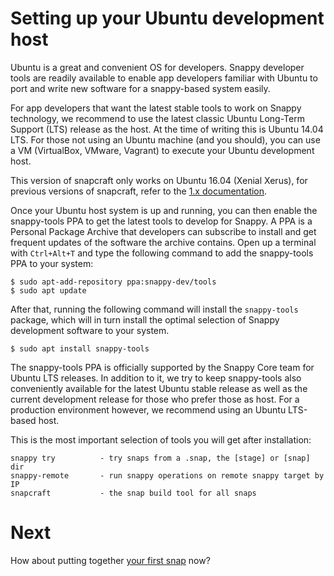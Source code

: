# Setting up your Ubuntu development host

Ubuntu is a great and convenient OS for developers. Snappy developer tools are
readily available to enable app developers familiar with Ubuntu to port and
write new software for a snappy-based system easily.

For app developers that want the latest stable tools to work on Snappy
technology, we recommend to use the latest classic Ubuntu Long-Term Support
(LTS) release as the host. At the time of writing this is Ubuntu 14.04 LTS. For
those not using an Ubuntu machine (and you should), you can use a VM
(VirtualBox, VMware, Vagrant) to execute your Ubuntu development host.

This version of snapcraft only works on Ubuntu 16.04 (Xenial Xerus), for
previous versions of snapcraft, refer to the
[1.x documentation](https://github.com/ubuntu-core/snapcraft/blob/1.x/docs/get-started.md).

Once your Ubuntu host system is up and running, you can then enable the
snappy-tools PPA to get the latest tools to develop for Snappy. A PPA is a
Personal Package Archive that developers can subscribe to install and get
frequent updates of the software the archive contains. Open up a terminal with
`Ctrl+Alt+T` and type the following command to add the snappy-tools PPA to
your system:

	$ sudo apt-add-repository ppa:snappy-dev/tools
	$ sudo apt update

After that, running the following command will install the `snappy-tools`
package, which will in turn install the optimal selection of Snappy development
software to your system.

	$ sudo apt install snappy-tools

The snappy-tools PPA is officially supported by the Snappy Core team for
Ubuntu LTS releases.  In addition to it, we try to keep snappy-tools also
conveniently available for the latest Ubuntu stable release as well as the
current development release for those who prefer those as host. For a
production environment however, we recommend using an Ubuntu LTS-based host.

This is the most important selection of tools you will get after installation:

	snappy try          - try snaps from a .snap, the [stage] or [snap] dir
	snappy-remote 	    - run snappy operations on remote snappy target by IP
	snapcraft           - the snap build tool for all snaps

# Next

How about putting together [your first snap](your-first-snap.md) now?
